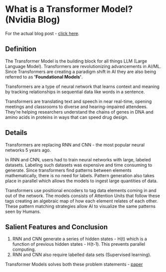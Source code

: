 # What is a Transformer Model? (Nvidia Blog)

For the actual blog post - [click here](https://blogs.nvidia.com/blog/2022/03/25/what-is-a-transformer-model).

## Definition

The Transformer Model is the building block for all things LLM (Large Language Model). Transformers are revolutionizing advancements in AI/ML. Since Transformers are creating a paradigm shift in AI they are also being referred to as **'Foundational Models'**.

Transformers are a type of neural network that learns context and meaning by tracking relationships in sequential data like words in a sentence.

Transformers are translating text and speech in near real-time, opening meetings and classrooms to diverse and hearing-impaired attendees.
They’re helping researchers understand the chains of genes in DNA and amino acids in proteins in ways that can speed drug design.

## Details

Transformers are replacing RNN and CNN - the most popular neural networks 5 years ago.

In RNN and CNN, users had to train neural networks with large, labeled datasets. Labeling such datasets was expensive and time consuming to generate.
Since transformers find patterns between elements mathematically, there is no need for labels. Pattern generation also takes place in parallel which allows the models to ingest large quantities of data.

Transformers use positional encoders to tag data elements coming in and out of the network. The models consists of Attention Units that follow these tags creating an algebraic map of how each element relates of each other. These pattern matching strategies allow AI to visualize the same patterns seen by Humans.

## Salient Features and Conclusion

1. RNN and CNN generate a series of hidden states - H(t) which is a function of previous hidden states - H(t-1). This prevents parallel computing.
2. RNN and CNN also require labelled data sets (Supervised learning).

Transformer Models solves both these problem statements - [paper](https://arxiv.org/pdf/1706.03762.pdf)
